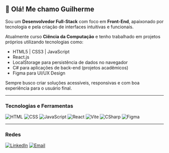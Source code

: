 ## 👋 Olá! Me chamo Guilherme

Sou um **Desenvolvedor Full-Stack** com foco em **Front-End**, apaixonado por tecnologia e pela criação de interfaces intuitivas e funcionais.

Atualmente curso **Ciência da Computação** e tenho trabalhado em projetos próprios utilizando tecnologias como:

-  HTML5 | CSS3 | JavaScript
-  React.js 
-  LocalStorage para persistência de dados no navegador
-  C# para aplicações de back-end (projetos acadêmicos)
-  Figma para UI/UX Design

Sempre busco criar soluções acessíveis, responsivas e com boa experiência para o usuário final.

---

###  Tecnologias e Ferramentas
![HTML](https://img.shields.io/badge/-HTML5-E34F26?style=flat&logo=html5&logoColor=fff)
![CSS](https://img.shields.io/badge/-CSS3-1572B6?style=flat&logo=css3)
![JavaScript](https://img.shields.io/badge/-JavaScript-F7DF1E?style=flat&logo=javascript&logoColor=000)
![React](https://img.shields.io/badge/-React-61DAFB?style=flat&logo=react&logoColor=000)
![Vite](https://img.shields.io/badge/-Vite-646CFF?style=flat&logo=vite&logoColor=fff)
![CSharp](https://img.shields.io/badge/-C%23-239120?style=flat&logo=c-sharp&logoColor=fff)
![Figma](https://img.shields.io/badge/-Figma-F24E1E?style=flat&logo=figma&logoColor=fff)

---
###  Redes
[![LinkedIn](https://img.shields.io/badge/-LinkedIn-0077B5?style=flat&logo=linkedin&logoColor=white)](https://www.linkedin.com/in/guilherme-gomes-fend/)
[![Email](https://img.shields.io/badge/-Email-D14836?style=flat&logo=gmail&logoColor=white)](mailto:guilhermedrg11@gmail.com)

